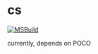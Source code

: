 # cs

[![MSBuild](https://github.com/cslroot/cs/actions/workflows/msbuild.yml/badge.svg)](https://github.com/cslroot/cs/actions/workflows/msbuild.yml)

currently, depends on POCO

